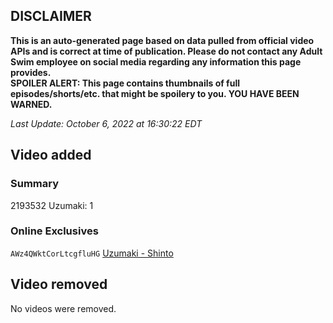 ## DISCLAIMER
**This is an auto-generated page based on data pulled from official video APIs and is correct at time of publication. Please do not contact any Adult Swim employee on social media regarding any information this page provides.**  
**SPOILER ALERT: This page contains thumbnails of full episodes/shorts/etc. that might be spoilery to you. YOU HAVE BEEN WARNED.**  

_Last Update: October 6, 2022 at 16:30:22 EDT_
## Video added
### Summary
2193532 Uzumaki: 1  
### Online Exclusives
`AWz4QWktCorLtcgfluHG` [Uzumaki - Shinto](https://www.adultswim.com/videos/uzumaki/shinto)  
## Video removed
No videos were removed.  
